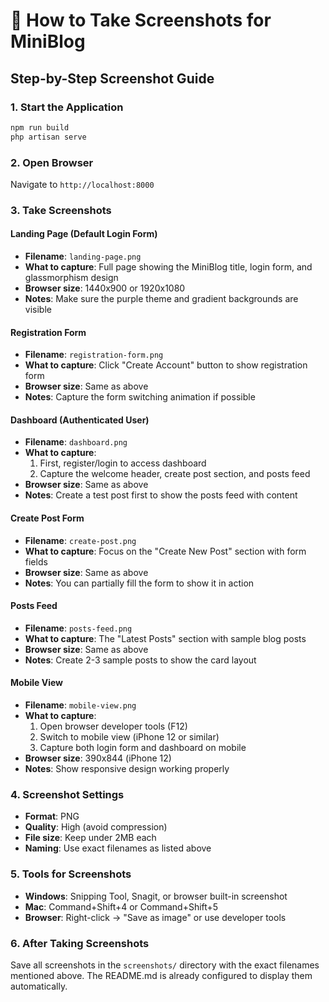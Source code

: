 # 📸 How to Take Screenshots for MiniBlog

## Step-by-Step Screenshot Guide

### 1. Start the Application

```bash
npm run build
php artisan serve
```

### 2. Open Browser

Navigate to `http://localhost:8000`

### 3. Take Screenshots

#### Landing Page (Default Login Form)

-   **Filename**: `landing-page.png`
-   **What to capture**: Full page showing the MiniBlog title, login form, and glassmorphism design
-   **Browser size**: 1440x900 or 1920x1080
-   **Notes**: Make sure the purple theme and gradient backgrounds are visible

#### Registration Form

-   **Filename**: `registration-form.png`
-   **What to capture**: Click "Create Account" button to show registration form
-   **Browser size**: Same as above
-   **Notes**: Capture the form switching animation if possible

#### Dashboard (Authenticated User)

-   **Filename**: `dashboard.png`
-   **What to capture**:
    1. First, register/login to access dashboard
    2. Capture the welcome header, create post section, and posts feed
-   **Browser size**: Same as above
-   **Notes**: Create a test post first to show the posts feed with content

#### Create Post Form

-   **Filename**: `create-post.png`
-   **What to capture**: Focus on the "Create New Post" section with form fields
-   **Browser size**: Same as above
-   **Notes**: You can partially fill the form to show it in action

#### Posts Feed

-   **Filename**: `posts-feed.png`
-   **What to capture**: The "Latest Posts" section with sample blog posts
-   **Browser size**: Same as above
-   **Notes**: Create 2-3 sample posts to show the card layout

#### Mobile View

-   **Filename**: `mobile-view.png`
-   **What to capture**:
    1. Open browser developer tools (F12)
    2. Switch to mobile view (iPhone 12 or similar)
    3. Capture both login form and dashboard on mobile
-   **Browser size**: 390x844 (iPhone 12)
-   **Notes**: Show responsive design working properly

### 4. Screenshot Settings

-   **Format**: PNG
-   **Quality**: High (avoid compression)
-   **File size**: Keep under 2MB each
-   **Naming**: Use exact filenames as listed above

### 5. Tools for Screenshots

-   **Windows**: Snipping Tool, Snagit, or browser built-in screenshot
-   **Mac**: Command+Shift+4 or Command+Shift+5
-   **Browser**: Right-click → "Save as image" or use developer tools

### 6. After Taking Screenshots

Save all screenshots in the `screenshots/` directory with the exact filenames mentioned above. The README.md is already configured to display them automatically.
